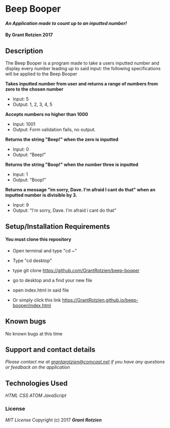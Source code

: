 # Beep Booper

#### _An Application made to count up to an inputted number!_

#### By **Grant Rotzien** 2017

## Description

The Beep Booper is a program made to take a users inputted number and display every number leading up to said input: the following specifications will be applied to the Beep Booper

**Takes inputted number from user and returns a range of numbers from zero to the chosen number**
  * Input: 5
  * Output: 1, 2, 3, 4, 5

**Accepts numbers no higher than 1000**
* Input: 1001
* Output: Form validation fails, no output.

**Returns the string "Beep!" when the zero is inputted**
* Input: 0
* Output: "Beep!"

**Returns the string "Boop!" when the number three is inputted**
* Input: 1
* Output: "Boop!"

**Returns a message "im sorry, Dave. I'm afraid I cant do that" when an inputted number is divisible by 3.**
* Input: 9
* Output: "I'm sorry, Dave. I'm afraid i cant do that"

## Setup/Installation Requirements

#### You must clone this repository

* Open terminal and type "cd ~"
* Type "cd desktop"
* type git clone https://github.com/GrantRotzien/beep-booper
* go to desktop and a find your new file
* open index.html in said file

* Or simply click this link https://GrantRotzien.github.io/beep-booper/index.html

## Known bugs
No known bugs at this time

## Support and contact details
_Please contact me at grantqrotzien@comcast.net if you have any questions or  feedback on the application_

## Technologies Used
_HTML_
_CSS_
_ATOM_
_JavaScript_

### License
_MIT License_
Copyright (c) 2017 **_Grant Rotzien_**

